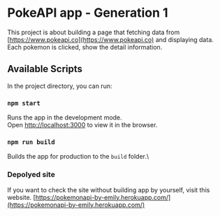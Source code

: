 # PokeAPI app - Generation 1

This project is about building a page that fetching data from [https://www.pokeapi.co](https://www.pokeapi.co) and displaying data.
Each pokemon is clicked, show the detail information.

## Available Scripts

In the project directory, you can run:

### `npm start`

Runs the app in the development mode.\
Open [http://localhost:3000](http://localhost:3000) to view it in the browser.

### `npm run build`

Builds the app for production to the `build` folder.\

### Depolyed site

If you want to check the site without building app by yourself, visit this website.
[https://pokemonapi-by-emily.herokuapp.com/](https://pokemonapi-by-emily.herokuapp.com/)
